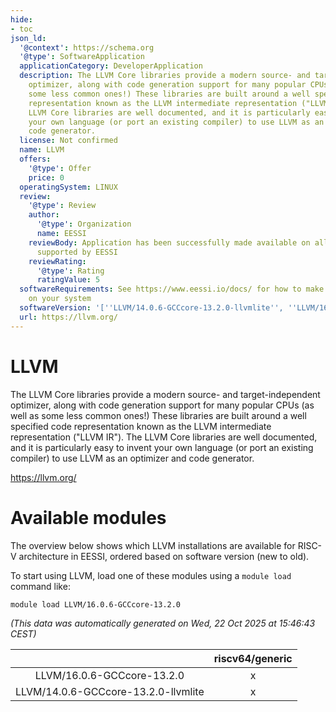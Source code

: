 ```yaml
---
hide:
- toc
json_ld:
  '@context': https://schema.org
  '@type': SoftwareApplication
  applicationCategory: DeveloperApplication
  description: The LLVM Core libraries provide a modern source- and target-independent
    optimizer, along with code generation support for many popular CPUs (as well as
    some less common ones!) These libraries are built around a well specified code
    representation known as the LLVM intermediate representation ("LLVM IR"). The
    LLVM Core libraries are well documented, and it is particularly easy to invent
    your own language (or port an existing compiler) to use LLVM as an optimizer and
    code generator.
  license: Not confirmed
  name: LLVM
  offers:
    '@type': Offer
    price: 0
  operatingSystem: LINUX
  review:
    '@type': Review
    author:
      '@type': Organization
      name: EESSI
    reviewBody: Application has been successfully made available on all architectures
      supported by EESSI
    reviewRating:
      '@type': Rating
      ratingValue: 5
  softwareRequirements: See https://www.eessi.io/docs/ for how to make EESSI available
    on your system
  softwareVersion: '[''LLVM/14.0.6-GCCcore-13.2.0-llvmlite'', ''LLVM/16.0.6-GCCcore-13.2.0'']'
  url: https://llvm.org/
---
```


LLVM
====


The LLVM Core libraries provide a modern source- and target-independent optimizer, along with code generation support for many popular CPUs (as well as some less common ones!) These libraries are built around a well specified code representation known as the LLVM intermediate representation ("LLVM IR"). The LLVM Core libraries are well documented, and it is particularly easy to invent your own language (or port an existing compiler) to use LLVM as an optimizer and code generator.

https://llvm.org/
# Available modules


The overview below shows which LLVM installations are available for RISC-V architecture in EESSI, ordered based on software version (new to old).

To start using LLVM, load one of these modules using a `module load` command like:

```shell
module load LLVM/16.0.6-GCCcore-13.2.0
```

*(This data was automatically generated on Wed, 22 Oct 2025 at 15:46:43 CEST)*

| |riscv64/generic|
| :---: | :---: |
|LLVM/16.0.6-GCCcore-13.2.0|x|
|LLVM/14.0.6-GCCcore-13.2.0-llvmlite|x|
